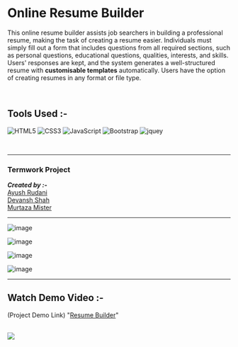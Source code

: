 # Online Resume Builder

<!-- ## Description -->

This online resume builder assists job searchers in building a professional resume, making the task of creating a resume easier. Individuals must simply fill out a form that includes questions from all required sections, such as personal questions, educational questions, qualities, interests, and skills. Users' responses are kept, and the system generates a well-structured resume with **customisable templates** automatically. Users have the option of creating resumes in any format or file type.

<br>


<!-- _**This project makes use of :**_

1. HTML
2. CSS
3. JavaScript
4. Bootstrap -->

## Tools Used :-
![HTML5](https://img.shields.io/badge/HTML5-E34F26?style=for-the-badge&logo=html5&logoColor=white)
![CSS3](https://img.shields.io/badge/CSS3-1572B6?style=for-the-badge&logo=css3&logoColor=white)
![JavaScript](https://img.shields.io/badge/JavaScript-323330?style=for-the-badge&logo=javascript&logoColor=F7DF1E)
![Bootstrap](https://img.shields.io/badge/Bootstrap-563D7C?style=for-the-badge&logo=bootstrap&logoColor=white)
![jquey](https://img.shields.io/badge/jQuery-0769AD?style=for-the-badge&logo=jquery&logoColor=white)

<br>
<hr>

<h3><b>Termwork Project</b></h3>

<!-- [Resume Builder](https://github.com/R-Ayush777/WDW_Project_CE104_CE108_CE144) -->
_**Created by :-**_ <br>[Ayush Rudani](https://github.com/ayush-rudani)<br>[Devansh Shah](https://github.com/shahdevansh28)<br>[Murtaza Mister](https://github.com/MurtazaMister)

---

![image](https://github.com/ayush-rudani/Resume-Builder/assets/78534043/7e28f150-1e37-4a58-b400-77a07ebfb911)

![image](https://github.com/ayush-rudani/Resume-Builder/assets/78534043/3204455c-d0d3-43b4-aaae-29c7b0d8da57)

![image](https://github.com/ayush-rudani/Resume-Builder/assets/78534043/bc1dae56-eb97-45c6-96cb-144566b51753)

![image](https://github.com/ayush-rudani/Resume-Builder/assets/78534043/2bc5c1ab-5ccc-4757-a5ca-7dffbadaed4b)


---

## Watch Demo Video :-

(Project Demo Link)
"[Resume Builder](https://drive.google.com/file/d/1EuOOZCdjE9vxb4UhVG27ybTMskUWizxt/view?usp=sharing)"

<!-- ![Home](ResumeBuilder.gif) -->

<br>

<!-- ## Contributors -->
<a href="https://github.com/R-Ayush777/WDW_Project_CE104_CE108_CE144/graphs/contributors">
  <img src="https://contrib.rocks/image?repo=R-Ayush777/WDW_Project_CE104_CE108_CE144" />
</a>

<!-- <b><h3>Video Link : </b>https://drive.google.com/file/d/1X8XSruU315Ziyao32fiOv2zgZ8U-nqOP/view</h3> -->
<!-- This online resume builder simplifies the work of making a resume for job seekers by help them in creating a professional resume. Individuals must simply complete a form that includes questions from all needed fields, including personal questions, educational questions, traits, interests, and skills, among others. The answers given by the users are saved, and the system generates a well-structured resume automatically with costomisable templates. Users can produce resumes in any format and file type. -->
